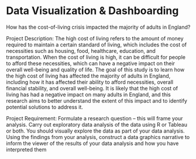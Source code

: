 # Data Visualization & Dashboarding
How has the cost-of-living crisis impacted the majority of adults in England?

Project Description:
The high cost of living refers to the amount of money required to maintain a certain standard of living, which includes the cost of necessities such as housing, food, healthcare, education, and transportation. When the cost of living is high, it can be difficult for people to afford these necessities, which can have a negative impact on their overall well-being and quality of life.
The goal of this study is to learn how the high cost of living has affected the majority of adults in England, including how it has affected their ability to afford necessities, overall financial stability, and overall well-being. It is likely that the high cost of living has had a negative impact on many adults in England, and this research aims to better understand the extent of this
impact and to identify potential solutions to address it.

Project Requirement:
Formulate a research question – this will frame your analysis.
Carry out exploratory data analysis of the data using R or Tableau or both. You should visually explore the data as part of your data analysis.
Using the findings from your analysis, construct a data graphics narrative to inform the viewer of the results of your data analysis and how you have interpreted them


